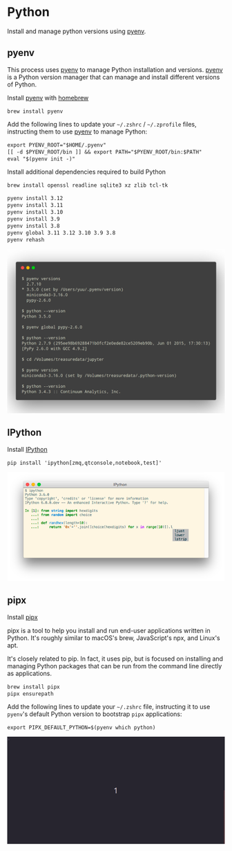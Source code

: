 # Python

Install and manage python versions using [pyenv].

## pyenv

This process uses [pyenv] to manage Python installation and versions. [pyenv] is a Python
version manager that can manage and install different versions of Python.

Install [pyenv] with [homebrew]

```shell
brew install pyenv
```

Add the following lines to update your `~/.zshrc` / `~/.zprofile` files,
instructing them to use [pyenv] to manage Python:

```shell
export PYENV_ROOT="$HOME/.pyenv"
[[ -d $PYENV_ROOT/bin ]] && export PATH="$PYENV_ROOT/bin:$PATH"
eval "$(pyenv init -)"
```

Install additional dependencies required to build Python

```shell
brew install openssl readline sqlite3 xz zlib tcl-tk
```

```shell
pyenv install 3.12
pyenv install 3.11
pyenv install 3.10
pyenv install 3.9
pyenv install 3.8
pyenv global 3.11 3.12 3.10 3.9 3.8
pyenv rehash
```

![pyenv.png](_static/pyenv.png)

## IPython

Install [IPython]

```shell
pip install 'ipython[zmq,qtconsole,notebook,test]'
```

![ipython.png](_static/ipython.png)

## pipx

Install [pipx]

pipx is a tool to help you install and run end-user applications written in
Python. It's roughly similar to macOS's brew, JavaScript's npx, and
Linux's apt.

It's closely related to pip. In fact, it uses pip, but is focused on installing
and managing Python packages that can be run from the command line directly as
applications.

```shell
brew install pipx
pipx ensurepath
```

Add the following lines to update your `~/.zshrc` file, instructing it to use
`pyenv`'s default Python version to bootstrap `pipx` applications:

```shell
export PIPX_DEFAULT_PYTHON=$(pyenv which python)
```

![pipx_demo.gif](_static/pipx_demo.gif)

[Python]: https://python.org/
[pipx]: https://github.com/pypa/pipx
[pyenv]: https://github.com/yyuu/pyenv
[IPython]: http://ipython.org/
[homebrew]: https://brew.sh/
